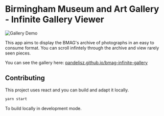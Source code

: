 # Birmingham Museum and Art Gallery - Infinite Gallery Viewer

![Gallery Demo](https://user-images.githubusercontent.com/8436717/37865869-79aac776-2f7a-11e8-8c73-fb853681bfb9.gif)


This app aims to display the BMAG's archive of photographs in an easy to consume format. You can scroll infintely through the archive and view rarely seen pieces.

You can see the gallery here: [pandelisz.github.io/bmag-infinite-gallery](https://pandelisz.github.io/bmag-infinite-gallery/)

## Contributing

This project uses react and you can build and adapt it locally.

```sh
yarn start
```

To build locally in development mode.

